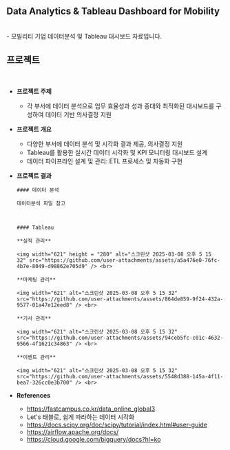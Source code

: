 ## Data Analytics & Tableau Dashboard for Mobility

<br>
- 모빌리티 기업 데이터분석 및 Tableau 대시보드 자료입니다.


## 프로젝트
<br>

- **프로젝트 주제**
  - 각 부서에 데이터 분석으로 업무 효율성과 성과 증대와 최적화된 대시보드를 구성하여 데이터 기반 의사결정 지원


- **프로젝트 개요**
  - 다양한 부서에 데이터 분석 및 시각화 결과 제공, 의사결정 지원
  -	Tableau를 활용한 실시간 데이터 시각화 및 KPI 모니터링 대시보드 설계
  -	데이터 파이프라인 설계 및 관리: ETL 프로세스 및 자동화 구현


- **프로젝트 결과**

      #### 데이터 분석
    
      데이터분석 파일 참고
  
  
  
      #### Tableau
      
      **실적 관리**
      
      <img width="621" height = "280" alt="스크린샷 2025-03-08 오후 5 15 32" src="https://github.com/user-attachments/assets/a5a476e0-76fc-4b7e-8049-d98862e705d9" /> <br>
      
      **마케팅 관리**
      
      <img width="621" alt="스크린샷 2025-03-08 오후 5 15 32" src="https://github.com/user-attachments/assets/864de859-9f24-432a-9577-01a47e12eed8" /> <br>
      
      **기사 관리**
      
      <img width="621" alt="스크린샷 2025-03-08 오후 5 15 32" src="https://github.com/user-attachments/assets/94ceb5fc-c01c-4632-9566-4f1621c34863" /> <br>
      
      **이벤트 관리**
      
      <img width="621" alt="스크린샷 2025-03-08 오후 5 15 32" src="https://github.com/user-attachments/assets/5548d388-145a-4f11-bea7-326cc0e3b700" /> <br>
    
    
- **References**
  - https://fastcampus.co.kr/data_online_global3
  - Let's 태블로, 쉽게 따라하는 데이터 시각화
  - https://docs.scipy.org/doc/scipy/tutorial/index.html#user-guide
  - https://airflow.apache.org/docs/
  - https://cloud.google.com/bigquery/docs?hl=ko

     
<br><br>

